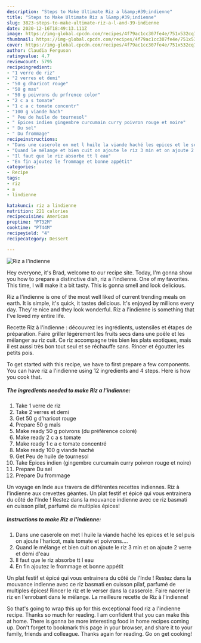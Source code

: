 ```yaml
---
description: "Steps to Make Ultimate Riz a l&amp;#39;indienne"
title: "Steps to Make Ultimate Riz a l&amp;#39;indienne"
slug: 3823-steps-to-make-ultimate-riz-a-l-and-39-indienne
date: 2020-12-16T18:49:13.111Z
image: https://img-global.cpcdn.com/recipes/4f79ac1cc307fe4e/751x532cq70/riz-a-lindienne-photo-principale-de-la-recette.jpg
thumbnail: https://img-global.cpcdn.com/recipes/4f79ac1cc307fe4e/751x532cq70/riz-a-lindienne-photo-principale-de-la-recette.jpg
cover: https://img-global.cpcdn.com/recipes/4f79ac1cc307fe4e/751x532cq70/riz-a-lindienne-photo-principale-de-la-recette.jpg
author: Claudia Ferguson
ratingvalue: 4.7
reviewcount: 5795
recipeingredient:
- "1 verre de riz"
- "2 verres et demi"
- "50 g dharicot rouge"
- "50 g mas"
- "50 g poivrons du prfrence color"
- "2 c a s tomate"
- "1 c a c tomate concentr"
- "100 g viande hach"
- " Peu de huile de tournesol"
- " Epices indien gingembre curcumain curry poivron rouge et noire"
- " Du sel"
- " Du frommage"
recipeinstructions:
- "Dans une caserole on met l huile la viande haché les epices et le sel puis on ajoute l&#39;haricot, mais tomate et poivrons...."
- "Quand le mélange et bien cuit on ajoute le riz 3 min et on ajoute 2 verre et demi d&#39;eau"
- "Il faut que le riz absorbe tt l eau"
- "En fin ajoutez le frommage et bonne appétit"
categories:
- Recipe
tags:
- riz
- a
- lindienne

katakunci: riz a lindienne 
nutrition: 221 calories
recipecuisine: American
preptime: "PT32M"
cooktime: "PT44M"
recipeyield: "4"
recipecategory: Dessert

---
```



![Riz a l&#39;indienne](https://img-global.cpcdn.com/recipes/4f79ac1cc307fe4e/751x532cq70/riz-a-lindienne-photo-principale-de-la-recette.jpg)

Hey everyone, it's Brad, welcome to our recipe site. Today, I'm gonna show you how to prepare a distinctive dish, riz a l&#39;indienne. One of my favorites. This time, I will make it a bit tasty. This is gonna smell and look delicious.

Riz a l&#39;indienne is one of the most well liked of current trending meals on earth. It is simple, it's quick, it tastes delicious. It's enjoyed by millions every day. They're nice and they look wonderful. Riz a l&#39;indienne is something that I've loved my entire life.

Recette Riz à l&#39;indienne : découvrez les ingrédients, ustensiles et étapes de préparation. Faire griller légèrement les fruits secs dans une poêle et les mélanger au riz cuit. Ce riz accompagne très bien les plats exotiques, mais il est aussi très bon tout seul et se réchauffe sans. Rincer et égoutter les petits pois.


To get started with this recipe, we have to first prepare a few components. You can have riz a l&#39;indienne using 12 ingredients and 4 steps. Here is how you cook that.

<!--inarticleads1-->

##### The ingredients needed to make Riz a l&#39;indienne:

1. Take 1 verre de riz
1. Take 2 verres et demi
1. Get 50 g d&#39;haricot rouge
1. Prepare 50 g maîs
1. Make ready 50 g poivrons (du préférence coloré)
1. Make ready 2 c a s tomate
1. Make ready 1 c a c tomate concentré
1. Make ready 100 g viande haché
1. Get  Peu de huile de tournesol
1. Take  Epices indien (gingembre curcumain curry poivron rouge et noire)
1. Prepare  Du sel
1. Prepare  Du frommage


Un voyage en Inde aux travers de différentes recettes indiennes. Riz à l&#39;indienne aux crevettes géantes. Un plat festif et épicé qui vous entrainera du côté de l&#39;Inde ! Restez dans la mouvance indienne avec ce riz basmati en cuisson pilaf, parfumé de multiples épices! 

<!--inarticleads2-->

##### Instructions to make Riz a l&#39;indienne:

1. Dans une caserole on met l huile la viande haché les epices et le sel puis on ajoute l&#39;haricot, mais tomate et poivrons....
1. Quand le mélange et bien cuit on ajoute le riz 3 min et on ajoute 2 verre et demi d&#39;eau
1. Il faut que le riz absorbe tt l eau
1. En fin ajoutez le frommage et bonne appétit


Un plat festif et épicé qui vous entrainera du côté de l&#39;Inde ! Restez dans la mouvance indienne avec ce riz basmati en cuisson pilaf, parfumé de multiples épices! Rincer le riz et le verser dans la casserole. Faire nacrer le riz en l&#39;enrobant dans le mélange. La meilleure recette de Riz à l&#39;indienne! 

So that's going to wrap this up for this exceptional food riz a l&#39;indienne recipe. Thanks so much for reading. I am confident that you can make this at home. There is gonna be more interesting food in home recipes coming up. Don't forget to bookmark this page in your browser, and share it to your family, friends and colleague. Thanks again for reading. Go on get cooking!
